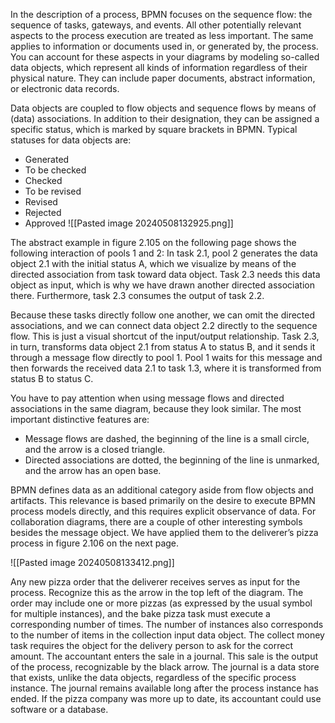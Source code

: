 In the description of a process, BPMN focuses on the sequence flow: the sequence of tasks, gateways, and events. All other potentially relevant aspects to the process execution are treated as less important. The same applies to information or documents used in, or generated by, the process. You can account for these aspects in your diagrams by modeling so-called data objects, which represent all kinds of information regardless of their physical nature. They can include paper documents, abstract information, or electronic data records.

Data objects are coupled to flow objects and sequence flows by means of (data) associations. In addition to their designation, they can be assigned a specific status, which is marked by square brackets in BPMN. Typical statuses for data objects are:
- Generated
- To be checked
- Checked
- To be revised
- Revised
- Rejected
- Approved
![[Pasted image 20240508132925.png]]

The abstract example in figure 2.105 on the following page shows the following interaction of pools 1 and 2: In task 2.1, pool 2 generates the data object 2.1 with the initial status A, which we visualize by means of the directed association from task toward data object. Task 2.3 needs this data object as input, which is why we have drawn another directed association there. Furthermore, task 2.3 consumes the output of task 2.2.

Because these tasks directly follow one another, we can omit the directed associations, and we can connect data object 2.2 directly to the sequence flow. This is just a visual shortcut of the input/output relationship. Task 2.3, in turn, transforms data object 2.1 from status A to status B, and it sends it through a message flow directly to pool 1. Pool 1 waits for this message and then forwards the received data 2.1 to task 1.3, where it is transformed from status B to status C.

You have to pay attention when using message flows and directed associations in the same diagram, because they look similar. The most important distinctive features are:

- Message flows are dashed, the beginning of the line is a small circle, and the arrow is a closed triangle.
- Directed associations are dotted, the beginning of the line is unmarked, and the arrow has an open base.

BPMN defines data as an additional category aside from flow objects and artifacts. This relevance is based primarily on the desire to execute BPMN process models directly, and this requires explicit observance of data. For collaboration diagrams, there are a couple of other interesting symbols besides the message object. We have applied them to the deliverer’s pizza process in figure 2.106 on the next page.

![[Pasted image 20240508133412.png]]

Any new pizza order that the deliverer receives serves as input for the process. Recognize this as the arrow in the top left of the diagram. The order may include one or more pizzas (as expressed by the usual symbol for multiple instances), and the bake pizza task must execute a corresponding number of times. The number of instances also corresponds to the number of items in the collection input data object. The collect money task requires the object for the delivery person to ask for the correct amount. The accountant enters the sale in a journal. This sale is the output of the process, recognizable by the black arrow. The journal is a data store that exists, unlike the data objects, regardless of the specific process instance. The journal remains available long after the process instance has ended. If the pizza company was more up to date, its accountant could use software or a database.




